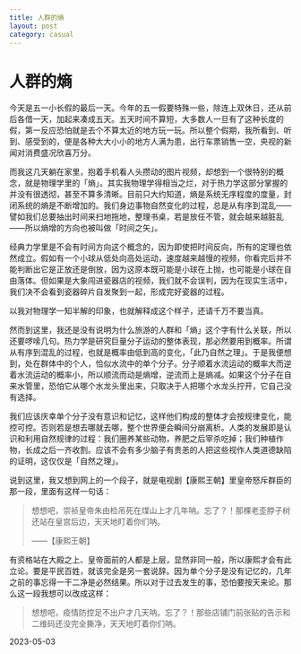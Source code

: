 ```yaml
---
title: 人群的熵
layout: post
category: casual
---
```


# 人群的熵

今天是五一小长假的最后一天。今年的五一假要特殊一些，除连上双休日，还从前后各借一天，加起来凑成五天。五天时间不算短，大多数人一旦有了这种长度的假，第一反应恐怕就是去个不算太近的地方玩一玩。所以整个假期，我所看到、听到、感受到的，便是各种大大小小的地方人满为患，出行车票销售一空，央视的新闻对消费盛况欣喜万分。

而我这几天躺在家里，抱着手机看人头攒动的图片视频，却想到一个很特别的概念，就是物理学里的「熵」。其实我物理学得相当之烂，对于热力学这部分掌握的并没有很透彻，甚至不算多清晰。目前只大约知道，熵是系统无序程度的度量，封闭系统的熵是不断增加的。我们身边事物自然变化的过程，总是从有序到混乱——譬如我们总要抽出时间来扫地拖地，整理书桌，若是放任不管，就会越来越脏乱——所以熵增的方向也被叫做「时间之矢」。

经典力学里是不会有时间方向这个概念的，因为即使把时间反向，所有的定理也依然成立。假如有一个小球从低处向高处运动，速度越来越慢的视频，你看完后并不能判断出它是正放还是倒放，因为这原本既可能是小球在上抛，也可能是小球在自由落体。但如果是大象闯进瓷器店的视频，我们就不会误判，因为在现实生活中，我们决不会看到瓷器碎片自发聚到一起，形成完好瓷器的过程。

以我对物理学一知半解的印象，也就解释成这个样子，还请千万不要当真。

然而到这里，我还是没有说明为什么旅游的人群和「熵」这个字有什么关联，所以还要啰嗦几句。热力学是研究巨量分子运动的整体表现，那必然要用到概率。所谓从有序到混乱的过程，也就是概率由低到高的变化，「此乃自然之理」。于是我便想到，处在群体中的个人，恰似水流中的单个分子。分子顺着水流运动的概率大而逆着水流运动的概率小，所以顺流而动是熵增，逆流而上是熵减。如果这个分子在自来水管里，恐怕它从哪个水龙头里出来，只取决于人把哪个水龙头拧开，它自己没有选择。

我们应该庆幸单个分子没有意识和记忆，这样他们构成的整体才会按规律变化，能控可控。否则若是想去哪就去哪，整个世界便会瞬间分崩离析。人类的发展即是认识和利用自然规律的过程：我们圈养某些动物，养肥之后宰杀吃掉；我们种植作物，长成之后一齐收割。应该不会有多少脑子有贵恙的人把这些视作人类道德缺陷的证明，这仅仅是「自然之理」。

说到这里，我又想到网上的一个段子，就是电视剧【康熙王朝】里皇帝怒斥群臣的那一段，里面有这样一句话：

> 想想吧，崇祯皇帝朱由检吊死在煤山上才几年呐。忘了？！那棵老歪脖子树还站在皇宫后边，天天地盯着你们呐。
> 
> ——【康熙王朝】

有资格站在大殿之上、皇帝面前的人都是上层，显然非同一般，所以康熙才会有此立论。要是平民百姓，就该完全是另一套说辞。因为单个分子是没有记忆的，几年之前的事忘得一干二净是必然结果。所以对于过去发生的事，恐怕要按天来论。那么这一段我想可以改成这样：

> 想想吧，疫情防控足不出户才几天呐。忘了？！那些店铺门前张贴的告示和二维码还没完全撕净，天天地盯着你们呐。

2023-05-03
